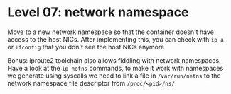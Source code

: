 # Level 07: network namespace

Move to a new network namespace so that the container doesn't have access to the host NICs. After implementing this, you can check with `ip a` or `ifconfig` that you don't see the host NICs anymore

Bonus: iproute2 toolchain also allows fiddling with network namespaces. Have a look at the `ip netns` commands, to make it work with namespaces we generate using syscalls we need to link a file in `/var/run/netns` to the network namespace file descriptor from `/proc/<pid>/ns/`